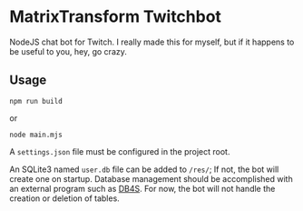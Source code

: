 # MatrixTransform Twitchbot

NodeJS chat bot for Twitch. I really made this for myself, but if it happens to be useful to you, hey, go crazy.

## Usage

```.
npm run build
```

or

```.
node main.mjs
```

A `settings.json` file must be configured in the project root.

An SQLite3 named `user.db` file can be added to `/res/`; If not, the bot will create one on startup. Database management should be accomplished with an external program such as [DB4S](https://github.com/sqlitebrowser/sqlitebrowser). For now, the bot will not handle the creation or deletion of tables.
